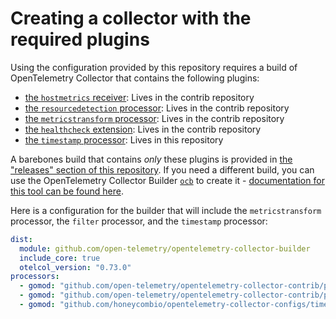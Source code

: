 # Creating a collector with the required plugins

Using the configuration provided by this repository requires a build of OpenTelemetry Collector that contains the following plugins:

* [the `hostmetrics` receiver](https://github.com/open-telemetry/opentelemetry-collector-contrib/tree/main/receiver/hostmetricsreceiver#readme): Lives in the contrib repository
* [the `resourcedetection` processor](https://github.com/open-telemetry/opentelemetry-collector-contrib/tree/main/processor/resourcedetectionprocessor): Lives in the contrib repository
* [the `metricstransform` processor](https://github.com/open-telemetry/opentelemetry-collector-contrib/tree/main/processor/metricstransformprocessor#readme): Lives in the contrib repository
* [the `healthcheck` extension](https://github.com/open-telemetry/opentelemetry-collector-contrib/tree/main/extension/healthcheckextension#readme): Lives in the contrib repository
* [the `timestamp` processor](../timestampprocessor): Lives in this repository

A barebones build that contains *only* these plugins is provided in [the "releases" section of this repository](https://github.com/honeycombio/opentelemetry-collector-configs/releases). If you need a different build, you can use the OpenTelemetry Collector Builder [`ocb`](https://github.com/open-telemetry/opentelemetry-collector/releases) to create it - [documentation for this tool can be found here](https://github.com/open-telemetry/opentelemetry-collector/blob/main/cmd/builder/README.md).

Here is a configuration for the builder that will include the `metricstransform` processor, the `filter` processor, and the `timestamp` processor:

```yaml
dist:
  module: github.com/open-telemetry/opentelemetry-collector-builder
  include_core: true
  otelcol_version: "0.73.0"
processors:
  - gomod: "github.com/open-telemetry/opentelemetry-collector-contrib/processor/filterprocessor v0.73.0"
  - gomod: "github.com/open-telemetry/opentelemetry-collector-contrib/processor/metricstransformprocessor v0.73.0"
  - gomod: "github.com/honeycombio/opentelemetry-collector-configs/timestampprocessor v1.7.0"
```
